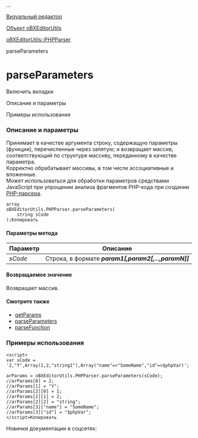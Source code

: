 ...

[Визуальный редактор](/api_help/fileman/editor/index.php)

[Объект oBXEditorUtils](/api_help/fileman/editor/obxeditorutils/index.php)

[oBXEditorUtils::PHPParser](/api_help/fileman/editor/obxeditorutils/phpparser/index.php)

parseParameters

parseParameters
===============

Включить вкладки

Описание и параметры

Примеры использования

### Описание и параметры

Принимает в качестве аргумента строку, содержащую параметры (функции), перечисленные через запятую; и возвращает
массив, соответствующий по структуре массиву, переданному в качестве параметра.  
Корректно обрабатывает массивы, в том числе ассоциативные и вложенные.  
Может использоваться для обработки параметров средствами JavaScript при упрощении анализа фрагментов
PHP-кода при создании [PHP-парсера](/api_help/fileman/editor/obxeditorutils/addphpparser.php).

```
array
oBXEditorUtils.PHPParser.parseParameters(
	string sCode
);Копировать
```

#### Параметры метода

| Параметр | Описание |
| --- | --- |
| *sCode* | Строка, в формате ***param1[,param2[,...,paramN]]*** |

#### Возвращаемое значение

Возвращает массив.

#### Смотрите также

* [getParams](/api_help/fileman/editor/obxeditorutils/phpparser/getparams.php)
* [parseParameters](/api_help/fileman/editor/obxeditorutils/phpparser/parseparameters.php)
* [parseFunction](/api_help/fileman/editor/obxeditorutils/phpparser/parsefunction.php)

### Примеры использования

```
<script>
var sCode = '2,"Y",Array(1,2,"string1"),Array("name"=>"SomeName","id"=>$phpVar)';
	   
arParams = oBXEditorUtils.PHPParser.parseParameters(sCode);
//arParams[0] = 2;
//arParams[1] = "Y";
//arParams[2][0] = 1;
//arParams[2][1] = 2;
//arParams[2][2] = "string";
//arParams[3]["name"] = "SomeName";
//arParams[3]["id"] = "$phpVar";
</script>Копировать
```

Новинки документации в соцсетях: